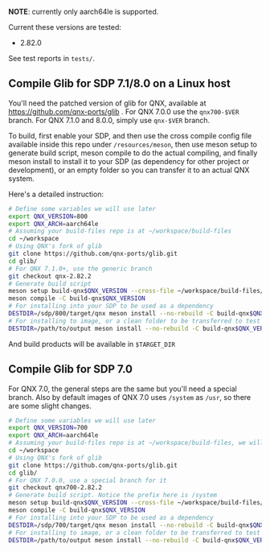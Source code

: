 **NOTE**: currently only aarch64le is supported.

Current these versions are tested:
+ 2.82.0

See test reports in `tests/`.

## Compile Glib for SDP 7.1/8.0 on a Linux host
You'll need the patched version of glib for QNX, available at https://github.com/qnx-ports/glib . For QNX 7.0.0 use the `qnx700-$VER` branch. For QNX 7.1.0 and 8.0.0, simply use `qnx-$VER` branch.

To build, first enable your SDP, and then use the cross compile config file available inside this repo under `/resources/meson`, then use meson setup to generate build script, meson compile to do the actual compiling, and finally meson install to install it to your SDP (as dependency for other project or development), or an empty folder so you can transfer it to an actual QNX system.

Here's a detailed instruction:

``` bash
# Define some variables we will use later
export QNX_VERSION=800
export QNX_ARCH=aarch64le
# Assuming your build-files repo is at ~/workspace/build-files
cd ~/workspace
# Using QNX's fork of glib
git clone https://github.com/qnx-ports/glib.git
cd glib/
# For QNX 7.1.0+, use the generic branch
git checkout qnx-2.82.2
# Generate build script
meson setup build-qnx$QNX_VERSION --cross-file ~/workspace/build-files/resources/$QNX_ARCH/qnx$QNX_VERSION.ini -Dprefix=/usr -Dxattr=false
meson compile -C build-qnx$QNX_VERSION
# For installing into your SDP to be used as a dependency
DESTDIR=/sdp/800/target/qnx meson install --no-rebuild -C build-qnx$QNX_VERSION
# For installing to image, or a clean folder to be transferred to test platform
DESTDIR=/path/to/output meson install --no-rebuild -C build-qnx$QNX_VERSION
```

And build products will be available in `$TARGET_DIR`

## Compile Glib for SDP 7.0
For QNX 7.0, the general steps are the same but you'll need a special branch. Also by default images of QNX 7.0 uses `/system` as `/usr`, so there are some slight changes.

```bash
# Define some variables we will use later
export QNX_VERSION=700
export QNX_ARCH=aarch64le
# Assuming your build-files repo is at ~/workspace/build-files, we will be cloning glib parallel to it
cd ~/workspace
# Using QNX's fork of glib
git clone https://github.com/qnx-ports/glib.git
cd glib/
# For QNX 7.0.0, use a special branch for it
git checkout qnx700-2.82.2
# Generate build script. Notice the prefix here is /system
meson setup build-qnx$QNX_VERSION --cross-file ~/workspace/build-files/resources/$QNX_ARCH/qnx$QNX_VERSION.ini -Dprefix=/system -Dxattr=false
meson compile -C build-qnx$QNX_VERSION
# For installing into your SDP to be used as a dependency
DESTDIR=/sdp/700/target/qnx meson install --no-rebuild -C build-qnx$QNX_VERSION
# For installing to image, or a clean folder to be transferred to test platform
DESTDIR=/path/to/output meson install --no-rebuild -C build-qnx$QNX_VERSION
```
